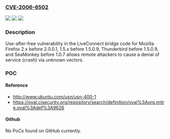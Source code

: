 ### [CVE-2006-6502](https://cve.mitre.org/cgi-bin/cvename.cgi?name=CVE-2006-6502)
![](https://img.shields.io/static/v1?label=Product&message=n%2Fa&color=blue)
![](https://img.shields.io/static/v1?label=Version&message=%3D%20n%2Fa%20&color=brighgreen)
![](https://img.shields.io/static/v1?label=Vulnerability&message=n%2Fa&color=brighgreen)

### Description

Use-after-free vulnerability in the LiveConnect bridge code for Mozilla Firefox 2.x before 2.0.0.1, 1.5.x before 1.5.0.9, Thunderbird before 1.5.0.9, and SeaMonkey before 1.0.7 allows remote attackers to cause a denial of service (crash) via unknown vectors.

### POC

#### Reference
- http://www.ubuntu.com/usn/usn-400-1
- https://oval.cisecurity.org/repository/search/definition/oval%3Aorg.mitre.oval%3Adef%3A9626

#### Github
No PoCs found on GitHub currently.

